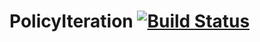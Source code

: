 # PolicyIteration [![Build Status](https://github.com/sarulinkaa82/PolicyIteration.jl/actions/workflows/CI.yml/badge.svg?branch=main)](https://github.com/sarulinkaa82/PolicyIteration.jl/actions/workflows/CI.yml?query=branch%3Amain)
